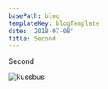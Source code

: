 ```yaml
---
basePath: blog
templateKey: blogTemplate
date: '2018-07-08'
title: Second
---
```

Second

![kussbus](/assets/24129511_1775996879360575_4395772779386925489_n.jpg)
